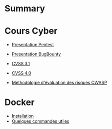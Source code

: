 # Summary

# Cours Cyber

- [Presentation Pentest](./Pentest_presentation_methodologie.md)
- [Presentation BugBounty](./Bugbounty_Intro.md)

- [CVSS 3.1](./cvss.md)
- [CVSS 4.0](./cvss4.md)
- [Methodologie d'évaluation des risques OWASP](./owasp_methodo.md)

# Docker

- [Installation](./docker_install.md)
- [Quelques commandes utiles](./docker_commands.md)

<!--hidden 
# Type de vulnérabilités

- [CORS](./CORS.md)
- [HSTS](./HSTS.md)
- [IDOR](./IDOR.md)
- [RCE](./RCE.md)
- [SSRF](./SSRF.md)
- [XSS](./XSS.md)
- [SQLI](./sql_injection.md)
-->
